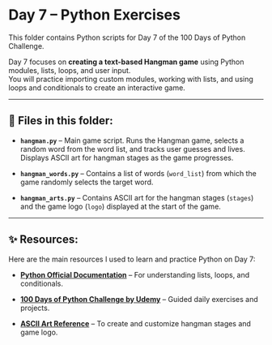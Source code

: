 # Day 7 – Python Exercises

This folder contains Python scripts for Day 7 of the 100 Days of Python Challenge.

Day 7 focuses on **creating a text-based Hangman game** using Python modules, lists, loops, and user input.  
You will practice importing custom modules, working with lists, and using loops and conditionals to create an interactive game.

---

## 📂 Files in this folder:

- **`hangman.py`** – Main game script. Runs the Hangman game, selects a random word from the word list, and tracks user guesses and lives. Displays ASCII art for hangman stages as the game progresses.

- **`hangman_words.py`** – Contains a list of words (`word_list`) from which the game randomly selects the target word.

- **`hangman_arts.py`** – Contains ASCII art for the hangman stages (`stages`) and the game logo (`logo`) displayed at the start of the game.

---

## ✨ Resources:

Here are the main resources I used to learn and practice Python on Day 7:

- [**Python Official Documentation**](https://docs.python.org/3/) – For understanding lists, loops, and conditionals.

- [**100 Days of Python Challenge by Udemy**](https://www.udemy.com/course/100-days-of-code/?couponCode=KEEPLEARNING) – Guided daily exercises and projects.

- [**ASCII Art Reference**](https://textart.sh/) – To create and customize hangman stages and game logo.
